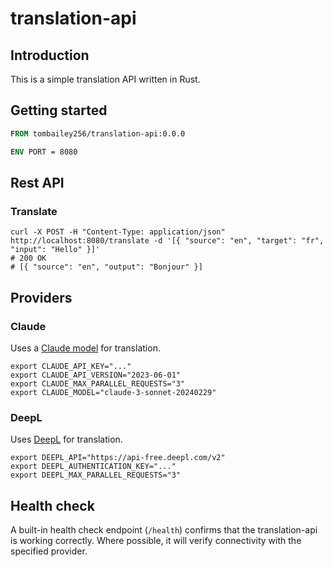# translation-api

## Introduction

This is a simple translation API written in Rust.

## Getting started

```dockerfile
FROM tombailey256/translation-api:0.0.0

ENV PORT = 8080
```

## Rest API

### Translate
```shell
curl -X POST -H "Content-Type: application/json" http://localhost:8080/translate -d '[{ "source": "en", "target": "fr", "input": "Hello" }]'
# 200 OK
# [{ "source": "en", "output": "Bonjour" }]
```

## Providers

### Claude

Uses a [Claude model](https://docs.anthropic.com/claude/docs/models-overview) for translation.

```shell
export CLAUDE_API_KEY="..."
export CLAUDE_API_VERSION="2023-06-01"
export CLAUDE_MAX_PARALLEL_REQUESTS="3"
export CLAUDE_MODEL="claude-3-sonnet-20240229"
```


### DeepL

Uses [DeepL](https://www.deepl.com/pro-api?cta=header-pro-api) for translation.

```shell
export DEEPL_API="https://api-free.deepl.com/v2"
export DEEPL_AUTHENTICATION_KEY="..."
export DEEPL_MAX_PARALLEL_REQUESTS="3"
```

## Health check

A built-in health check endpoint (`/health`) confirms that the translation-api is working correctly. Where possible, it will verify connectivity with the specified provider.
